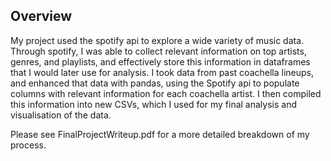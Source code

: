 ## Overview


My project used the spotify api to explore a wide variety of music data. Through spotify, I
was able to collect relevant information on top artists, genres, and playlists, and effectively store
this information in dataframes that I would later use for analysis. I took data from past coachella
lineups, and enhanced that data with pandas, using the Spotify api to populate columns with
relevant information for each coachella artist. I then compiled this information into new CSVs,
which I used for my final analysis and visualisation  of the data.

Please see FinalProjectWriteup.pdf for a more detailed breakdown of my process.
